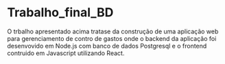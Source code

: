 # Trabalho_final_BD
O trbalho apresentado acima tratase da construção de uma aplicação web para gerenciamento de contro de gastos onde o backend da aplicação foi desenvovido em Node.js
com banco de dados Postgresql e o frontend contruido em Javascript utilizando React. 

